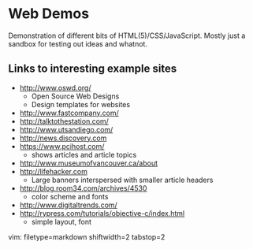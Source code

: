 # Web Demos #

Demonstration of different bits of HTML(5)/CSS/JavaScript.  Mostly just a
sandbox for testing out ideas and whatnot.

## Links to interesting example sites ##
- http://www.oswd.org/
  - Open Source Web Designs
  - Design templates for websites
- http://www.fastcompany.com/
- http://talktothestation.com/
- http://www.utsandiego.com/
- http://news.discovery.com
- https://www.pcihost.com/ 
  - shows articles and article topics
- http://www.museumofvancouver.ca/about
- http://lifehacker.com
  - Large banners interspersed with smaller article headers
- http://blog.room34.com/archives/4530
  - color scheme and fonts
- http://www.digitaltrends.com/
- http://rypress.com/tutorials/objective-c/index.html
  - simple layout, font


vim: filetype=markdown shiftwidth=2 tabstop=2
